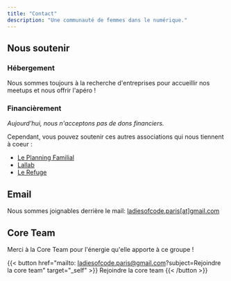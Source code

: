 ```yaml
---
title: "Contact"
description: "Une communauté de femmes dans le numérique."
---
```


## Nous soutenir

### Hébergement
Nous sommes toujours à la recherche d'entreprises pour accueillir nos meetups et nous offrir l'apéro !

### Financièrement

*Aujourd'hui, nous n'acceptons pas de dons financiers.*

Cependant, vous pouvez soutenir ces autres associations qui nous tiennent à coeur :
- [Le Planning Familial](https://www.planning-familial.org/fr)
- [Lallab](https://www.lallab.fr/)
- [Le Refuge](https://le-refuge.org/)

## Email

Nous sommes joignables derrière le mail: <a href="mailto:ladiesofcode.paris@gmail.com">ladiesofcode.paris[at]gmail.com</a>

## Core Team

Merci à la Core Team pour l'énergie qu'elle apporte à ce groupe !

{{< button href="mailto: ladiesofcode.paris@gmail.com?subject=Rejoindre la core team" target="_self" >}}
Rejoindre la core team
{{< /button >}}


